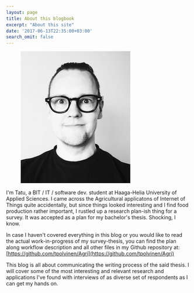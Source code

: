 ```yaml
---
layout: page
title: About this blogbook
excerpt: "About this site"
date: '2017-06-13T22:35:00+03:00'
search_omit: false
---
```

<figure>
    <a href="../images/smallFace.png"><img src="../images/smallFace.png" alt="image" class="center non-selectable"></a>
</figure>

I'm Tatu, a BIT / IT / software dev. student at Haaga-Helia University of Applied Sciences. I came across the Agricultural applicatons of Internet of Things quite accidentally, but since things looked interesting and I find food production rather important, I rustled up a research plan-ish thing for a survey. It was accepted as a plan for my bachelor's thesis. Shocking, I know. 

In case I haven't covered everything in this blog or you would like to read the actual work-in-progress of my survey-thesis, you can find the plan along workflow description and all other files in my Github repository at: [https://github.com/tpolvinen/Agri](https://github.com/tpolvinen/Agri)

This blog is all about communicating the writing process of the said thesis. I will cover some of the most interesting and relevant research and applications I've found with interviews of as diverse set of respondents as I can get my hands on.